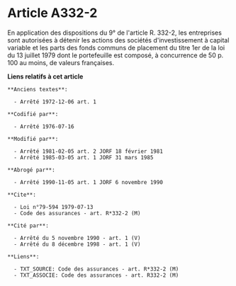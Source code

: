 # Article A332-2

En application des dispositions du 9° de l'article R. 332-2, les entreprises sont autorisées à détenir les actions des
sociétés d'investissement à capital variable et les parts des fonds communs de placement du titre 1er de la loi du 13 juillet
1979 dont le portefeuille est composé, à concurrence de 50 p. 100 au moins, de valeurs françaises.

**Liens relatifs à cet article**

	**Anciens textes**:

	  - Arrêté 1972-12-06 art. 1

	**Codifié par**:

	  - Arrêté 1976-07-16

	**Modifié par**:

	  - Arrêté 1981-02-05 art. 2 JORF 18 février 1981
	  - Arrêté 1985-03-05 art. 1 JORF 31 mars 1985

	**Abrogé par**:

	  - Arrêté 1990-11-05 art. 1 JORF 6 novembre 1990

	**Cite**:

	  - Loi n°79-594 1979-07-13
	  - Code des assurances - art. R*332-2 (M)

	**Cité par**:

	  - Arrêté du 5 novembre 1990 - art. 1 (V)
	  - Arrêté du 8 décembre 1998 - art. 1 (V)

	**Liens**:

	  - TXT_SOURCE: Code des assurances - art. R*332-2 (M)
	  - TXT_ASSOCIE: Code des assurances - art. R332-2 (M)
